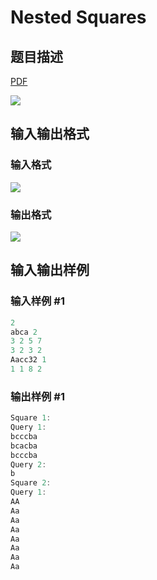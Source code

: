 # Nested Squares

## 题目描述

[problemUrl]: https://uva.onlinejudge.org/index.php?option=com_onlinejudge&Itemid=8&category=243&page=show_problem&problem=3267

[PDF](https://uva.onlinejudge.org/external/121/p12115.pdf)

![](https://cdn.luogu.com.cn/upload/vjudge_pic/UVA12115/0001ab5d7dd79ea3cef78e96f5b8bf0e28471ddb.png)

## 输入输出格式

### 输入格式

![](https://cdn.luogu.com.cn/upload/vjudge_pic/UVA12115/764300d31b00c43a7c2996ee4a8a9ff1c8599380.png)

### 输出格式

![](https://cdn.luogu.com.cn/upload/vjudge_pic/UVA12115/a3302cc87493de3ec7eb88efa2001f70aa262d41.png)

## 输入输出样例

### 输入样例 #1

```cpp
2
abca 2
3 2 5 7
3 2 3 2
Aacc32 1
1 1 8 2
```


### 输出样例 #1

```cpp
Square 1:
Query 1:
bcccba
bcacba
bcccba
Query 2:
b
Square 2:
Query 1:
AA
Aa
Aa
Aa
Aa
Aa
Aa
Aa
```


